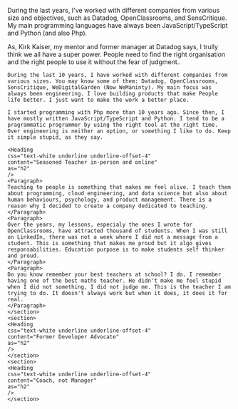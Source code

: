 During the last years, I've worked with different companies from various size and objectives, such as Datadog, OpenClassrooms, and SensCritique. My main programming languages have always been JavaScript/TypeScript and Python (and also Php).

As, Kirk Kaiser, my mentor and former manager at Datadog says, I trully think we all have a super power. People need to find the right organisation and the right people to use it without the fear of judgment..

    During the last 10 years, I have worked with different companies from
    various sizes. You may know some of them: Datadog, OpenClassrooms,
    SensCritique, WeDigitalGarden (Now WeManinty). My main focus was
    always been engineering. I love building products that make People
    life better. I just want to make the work a better place.

    I started programming with Php more than 10 years ago. Since then, I
    have mostly written JavaScript/TypeScript and Python. I tend to be a
    pragrammatic programmer by using the right tool at the right time.
    Over engineering is neither an option, or something I like to do. Keep
    it simple stupid, as they say.

    <Heading
    css="text-white underline underline-offset-4"
    content="Seasoned Teacher in-person and online"
    as="h2"
    />
    <Paragraph>
    Teaching to people is something that makes me feel alive. I teach them
    about programming, cloud engineering, and data science but also about
    human behaviours, psychology, and product management. There is a
    reason why I decided to create a company dedicated to teaching.
    </Paragraph>
    <Paragraph>
    Over the years, my lessons, especialy the ones I wrote for
    OpenClassrooms, have attracted thousand of students. When I was still
    on LinkedIn, there was not a week where I did not a message from a
    student. This is something that makes me proud but it algo gives
    responsabilities. Education purpose is to make students self thinker
    and proud.
    </Paragraph>
    <Paragraph>
    Do you know remember your best teachers at school? I do. I remember
    having one of the best maths teacher. He didn't make me feel stupid
    when I did not something, I did not judge me. This is the teacher I am
    trying to do. It doesn't always work but when it does, it does it for
    real.
    </Paragraph>
    </section>
    <section>
    <Heading
    css="text-white underline underline-offset-4"
    content="Former Developer Advocate"
    as="h2"
    />
    </section>
    <section>
    <Heading
    css="text-white underline underline-offset-4"
    content="Coach, not Manager"
    as="h2"
    />
    </section>
